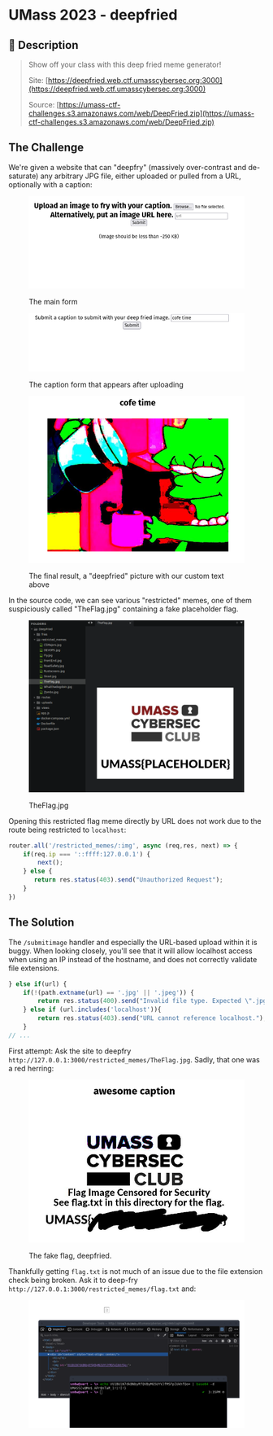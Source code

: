 # UMass 2023 - deepfried

## 💙 Description

> Show off your class with this deep fried meme generator!
>
> Site: [https://deepfried.web.ctf.umasscybersec.org:3000](https://deepfried.web.ctf.umasscybersec.org:3000)
>
> Source: [https://umass-ctf-challenges.s3.amazonaws.com/web/DeepFried.zip](https://umass-ctf-challenges.s3.amazonaws.com/web/DeepFried.zip)

## The Challenge

We're given a website that can "deepfry" (massively over-contrast and de-saturate) any arbitrary JPG file, either uploaded or pulled from a URL, optionally with a caption:

<figure><img src="../.gitbook/assets/2023-03-27T151808,880389180+0200.png" alt=""><figcaption><p>The main form</p></figcaption></figure>

<figure><img src="../.gitbook/assets/2023-03-27T152202,435704545+0200.png" alt=""><figcaption><p>The caption form that appears after uploading</p></figcaption></figure>

<figure><img src="../.gitbook/assets/2023-03-27T152208,983177345+0200.png" alt=""><figcaption><p>The final result, a "deepfried" picture with our custom text above</p></figcaption></figure>

In the source code, we can see various "restricted" memes, one of them suspiciously called "TheFlag.jpg" containing a fake placeholder flag.

<figure><img src="../.gitbook/assets/2023-03-27T152635,605907268+0200.png" alt=""><figcaption><p>TheFlag.jpg</p></figcaption></figure>

Opening this restricted flag meme directly by URL does not work due to the route being restricted to `localhost`:

```javascript
router.all('/restricted_memes/:img', async (req,res, next) => {
    if(req.ip === '::ffff:127.0.0.1') {
        next();
    } else {
       return res.status(403).send("Unauthorized Request");
    }
})
```

## The Solution

The `/submitimage` handler and especially the URL-based upload within it is buggy. When looking closely, you'll see that it will allow localhost access when using an IP instead of the hostname, and does not correctly validate file extensions.

```javascript
} else if(url) {
    if(!(path.extname(url) == '.jpg' || '.jpeg')) {
        return res.status(400).send("Invalid file type. Expected \".jpg\" or \".jpeg\"");
    } else if (url.includes('localhost')){
        return res.status(403).send("URL cannot reference localhost.");
    }
// ...    
```

First attempt: Ask the site to deepfry `http://127.0.0.1:3000/restricted_memes/TheFlag.jpg`. Sadly, that one was a red herring:

<figure><img src="../.gitbook/assets/2023-03-27T153337,634491692+0200.png" alt=""><figcaption><p>The fake flag, deepfried.</p></figcaption></figure>

Thankfully getting `flag.txt` is not much of an issue due to the file extension check being broken. Ask it to deep-fry `http://127.0.0.1:3000/restricted_memes/flag.txt` and:

<figure><img src="../.gitbook/assets/2023-03-27T153554,993203778+0200.png" alt=""><figcaption></figcaption></figure>
